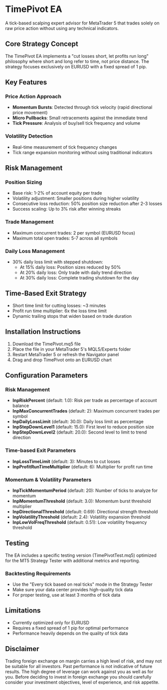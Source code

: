 # TimePivot EA

A tick-based scalping expert advisor for MetaTrader 5 that trades solely on raw price action without using any technical indicators.

## Core Strategy Concept

The TimePivot EA implements a "cut losses short, let profits run long" philosophy where short and long refer to time, not price distance. The strategy focuses exclusively on EURUSD with a fixed spread of 1 pip.

## Key Features

### Price Action Approach

- **Momentum Bursts**: Detected through tick velocity (rapid directional price movement)
- **Micro Pullbacks**: Small retracements against the immediate trend
- **Tick Pressure**: Analysis of buy/sell tick frequency and volume

### Volatility Detection
- Real-time measurement of tick frequency changes
- Tick range expansion monitoring without using traditional indicators

## Risk Management

### Position Sizing
- Base risk: 1-2% of account equity per trade
- Volatility adjustment: Smaller positions during higher volatility
- Consecutive loss reduction: 50% position size reduction after 2-3 losses
- Success scaling: Up to 3% risk after winning streaks

### Trade Management
- Maximum concurrent trades: 2 per symbol (EURUSD focus)
- Maximum total open trades: 5-7 across all symbols

### Daily Loss Management
- 30% daily loss limit with stepped shutdown:
  - At 15% daily loss: Position sizes reduced by 50%
  - At 20% daily loss: Only trade with daily trend direction
  - At 30% daily loss: Complete trading shutdown for the day

## Time-Based Exit Strategy

- Short time limit for cutting losses: ~3 minutes
- Profit run time multiplier: 6x the loss time limit
- Dynamic trailing stops that widen based on trade duration

## Installation Instructions

1. Download the TimePivot.mq5 file
2. Place the file in your MetaTrader 5's MQL5/Experts folder
3. Restart MetaTrader 5 or refresh the Navigator panel
4. Drag and drop TimePivot onto an EURUSD chart

## Configuration Parameters

### Risk Management

- **InpRiskPercent** (default: 1.0): Risk per trade as percentage of account balance
- **InpMaxConcurrentTrades** (default: 2): Maximum concurrent trades per symbol
- **InpDailyLossLimit** (default: 30.0): Daily loss limit as percentage
- **InpStepDownLevel1** (default: 15.0): First level to reduce position size
- **InpStepDownLevel2** (default: 20.0): Second level to limit to trend direction

### Time-based Exit Parameters

- **InpLossTimeLimit** (default: 3): Minutes to cut losses
- **InpProfitRunTimeMultiplier** (default: 6): Multiplier for profit run time

### Momentum & Volatility Parameters

- **InpTickMomentumPeriod** (default: 20): Number of ticks to analyze for momentum
- **InpMomentumThreshold** (default: 3.0): Momentum burst threshold multiplier
- **InpDirectionalThreshold** (default: 0.69): Directional strength threshold
- **InpVolatilityThreshold** (default: 2.4): Volatility expansion threshold
- **InpLowVolFreqThreshold** (default: 0.51): Low volatility frequency threshold

## Testing

The EA includes a specific testing version (TimePivotTest.mq5) optimized for the MT5 Strategy Tester with additional metrics and reporting.

### Backtesting Requirements

- Use the "Every tick based on real ticks" mode in the Strategy Tester
- Make sure your data center provides high-quality tick data
- For proper testing, use at least 3 months of tick data

## Limitations

- Currently optimized only for EURUSD
- Requires a fixed spread of 1 pip for optimal performance
- Performance heavily depends on the quality of tick data

## Disclaimer

Trading foreign exchange on margin carries a high level of risk, and may not be suitable for all investors. Past performance is not indicative of future results. The high degree of leverage can work against you as well as for you. Before deciding to invest in foreign exchange you should carefully consider your investment objectives, level of experience, and risk appetite.
